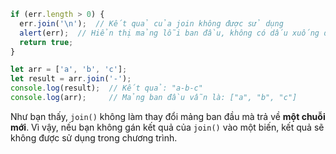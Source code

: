 

```js
if (err.length > 0) {
  err.join('\n');  // Kết quả của join không được sử dụng
  alert(err);  // Hiển thị mảng lỗi ban đầu, không có dấu xuống dòng
  return true;
}

```

```js
let arr = ['a', 'b', 'c'];
let result = arr.join('-');
console.log(result);  // Kết quả: "a-b-c"
console.log(arr);     // Mảng ban đầu vẫn là: ["a", "b", "c"]

```
Như bạn thấy, `join()` không làm thay đổi mảng ban đầu mà trả về **một chuỗi mới**. Vì vậy, nếu bạn không gán kết quả của `join()` vào một biến, kết quả sẽ không được sử dụng trong chương trình.

